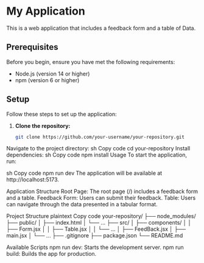 # My Application

This is a web application that includes a feedback form and a table of Data.

## Prerequisites

Before you begin, ensure you have met the following requirements:
- Node.js (version 14 or higher)
- npm (version 6 or higher)

## Setup

Follow these steps to set up the application:

1. **Clone the repository:**
   ```sh
   git clone https://github.com/your-username/your-repository.git
Navigate to the project directory:
sh
Copy code
cd your-repository
Install dependencies:
sh
Copy code
npm install
Usage
To start the application, run:

sh
Copy code
npm run dev
The application will be available at http://localhost:5173.

Application Structure
Root Page: The root page (/) includes a feedback form and a table.
Feedback Form: Users can submit their feedback.
Table: Users can navigate through the data presented in a tabular format.

Project Structure
plaintext
Copy code
your-repository/
├── node_modules/
├── public/
│   ├── index.html
│   └── ...
├── src/
│   ├── components/
│   │   ├── Form.jsx
│   │   ├── Table.jsx
│   │   └── ...
│   ├── FeedBack.jsx
│   ├── main.jsx
│   └── ...
├── .gitignore
├── package.json
└── README.md

Available Scripts
npm run dev: Starts the development server.
npm run build: Builds the app for production.